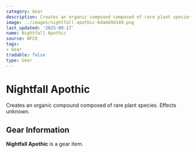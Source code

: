 ```yaml
---
category: Gear
description: Creates an organic compound composed of rare plant species. Effects unknown.
image: ../images/nightfall-apothic-6da669d149.png
last_updated: '2025-09-17'
name: Nightfall Apothic
source: WFCD
tags:
- Gear
tradable: false
type: Gear
---
```


# Nightfall Apothic

Creates an organic compound composed of rare plant species. Effects unknown.

## Gear Information

**Nightfall Apothic** is a gear item.

